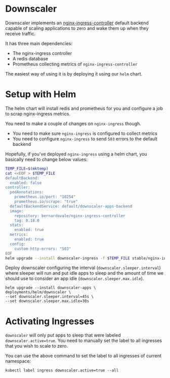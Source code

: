 
# Downscaler

Downscaler implements an [nginx-ingress-controller](https://github.com/kubernetes/ingress-nginx) default backend capable of scaling applications to zero and wake them up when they receive traffic.

It has three main dependencies:

- The nginx-ingress controller
- A redis database
- Prometheus collecting metrics of `nginx-ingress-controller`

The easiest way of using it is by deploying it using our `helm` chart.

# Setup with Helm

The helm chart will install redis and prometheus for you and configure a job to scrap nginx-ingress metrics.

You need to make a couple of changes on `nginx-ingress` though.

- You need to make sure `nginx-ingress` is configured to collect metrics
- You need to configure `nginx-ingress` to send `503` errors to the default backend

Hopefully, if you've deployed `nginx-ingress` using a helm chart, you basically need to change below values:

```bash
TEMP_FILE=$(mktemp)
cat <<EOF > $TEMP_FILE
defaultBackend:
  enabled: false
controller:
  podAnnotations:
    prometheus.io/port: "10254"
    prometheus.io/scrape: "true"
  defaultBackendService: default/downscaler-apps-backend
  image:
    repository: bernardovale/nginx-ingress-controller
    tag: 0.18.0
  stats:
    enabled: true
  metrics:
    enabled: true
  config:
    custom-http-errors: "503"
EOF
helm upgrade --install downscaler-ingress -f $TEMP_FILE stable/nginx-ingress
```

Deploy downscaler configuring the interval (`downscaler.sleeper.interval`) where sleeper will run and put idle apps to sleep and the amount of time we should use to consider an app idle (`downscaler.sleeper.max.idle`).

```
helm upgrade --install downscaler-apps \
deployments/helm/downscaler \
--set downscaler.sleeper.interval=45s \
--set downscaler.sleeper.max.idle=30s
```


# Activating Ingresses

`downscaler` will only put apps to sleep that were labeled `downscaler.active=true`. You need to manually set the
label to all ingresses that you wish to scale to zero.

You can use the above command to set the label to all ingresses of current namespace:

```
kubectl label ingress downscaler.active=true --all
```
